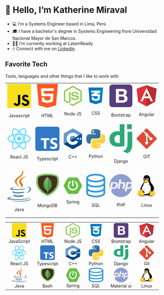 # 👋 Hello, I’m Katherine Miraval
- 💻 I’m a Systems Engineer based in Lima, Perú
- 🎓 I have a bachelor's degree in Systems Engineering from Universidad Nacional Mayor de San Marcos.
- 👩‍💻 I’m currently working at LatamReady
- 🖱 Connect with me on [Linkedin](https://www.linkedin.com/in/katherine-mayt%C3%A9-miraval-cabrera-6aa8a2140/)

<h2 align="left" id="kattymmc-tech">Favorite Tech</h2>
Tools, languages and other things that I like to work with

||||||| 
|:---:|:---:|:---:|:---:|:---:|:---:|
|<img src="/logos/javascript.png" alt="javascript" width="100"/><p>Javascript</p> | <img src="/logos/html.png" alt="html" width="100"/><p>HTML</p>  | <img src="/logos/icon_nodejs.png" alt="nodejs" width="100"/><p>Node JS</p> | <img src="/logos/css.png" alt="css" width="100"/><p>CSS</p> | <img src="/logos/bootstrap-logo-vector.svg" alt="bootstrap" width="100"/><p>Bootstrap</p> | <img src="/logos/angular.png" alt="angular" width="100"/><p>Angular</p> | 
| <img src="/logos/reactjs.png" alt="reactjs" width="100"/><p>React JS</p> | <img src="/logos/typescript.png" alt="typescript" width="100"/><p>Typescript</p> |  <img src="/logos/c++.png" alt="C++" width="100"/><p>C++</p> | <img src="/logos/python.png" alt="python" width="100"/><p>Python</p> | <img src="/logos/django.png" alt="django" width="100"/><p>Django</p> | <img src="/logos/git.png" alt="git" width="100"/><p>GIT</p> |
| <img src="/logos/java.png" alt="java" width="100"/><p>Java</p> |  <img src="/logos/mongodb.png" alt="mongodb" width="100"/><p>MongoDB</p> | <img src="/logos/spring.png" alt="spring" width="100"/><p>Spring</p> | <img src="/logos/sql.png" alt="sql" width="100"/><p>SQL</p>  | <img src="/logos/php.png" alt="php" width="100"/><p>PHP</p> | <img src="/logos/linux.png" alt="linux" width="100"/><p>Linux</p> |


<table align="center">
  <tr>
    <td align="center" width="96">
      <a href="#kattymmc-tech">
        <img src="/logos/javascript.png" width="48" height="48" alt="JavaScript" />
      </a>
      <br>JavaScript
    </td>
    <td align="center" width="96">
      <a href="#kattymmc-tech">
        <img src="/logos/html.png" width="48" height="48" alt="Html" />
      </a>
      <br>HTML
    </td>
    <td align="center" width="96">
      <a href="#kattymmc-tech">
        <img src="/logos/icon_nodejs.png" width="48" height="48" alt="NodeJS" />
      </a>
      <br>Node JS
    </td>
    <td align="center" width="96">
      <a href="#kattymmc-tech">
        <img src="/logos/css.png" width="48" height="48" alt="CSS" />
      </a>
      <br>CSS
    </td>
    <td align="center" width="96">
      <a href="#kattymmc-tech">
        <img src="/logos/bootstrap-logo-vector.svg" width="48" height="48" alt="Bootstrap" />
      </a>
      <br>Bootstrap
    </td>
    <td align="center" width="96">
      <a href="#kattymmc-tech">
        <img src="/logos/angular.png" width="48" height="48" alt="Angular" />
      </a>
      <br>Angular
    </td>
  </tr>
  <tr>
    <td align="center" width="96"> 
      <a href="#kattymmc-tech" >
        <img src="/logos/reactjs.png" width="48" height="48" alt="ReactJS" />
      </a>
      <br>React JS
    </td>
    <td align="center" width="96">
      <a href="#kattymmc-tech" >
        <img src="/logos/typescript.png" width="48" height="48" alt="Typescript" />
      </a>
      <br>Typescript
    </td>
    <td align="center"  width="96">
      <a href="#kattymmc-tech">
        <img src="/logos/c++.png" width="48" height="48" alt="C++" />
      </a>
      <br>C++
    </td>
    <td align="center"  width="96">
      <a href="#kattymmc-tech">
        <img src="/logos/python.png" width="48" height="48" alt="Python" />
      </a>
      <br>Python
    </td>
    <td align="center" width="96">
      <a href="#kattymmc-tech">
        <img src="/logos/django.png" width="48" height="48" alt="Django" />
      </a>
      <br>Django
    </td>
    <td align="center"  width="96">
      <a href="#kattymmc-tech">
        <img src="/logos/git.png" width="48" height="48" alt="Git" />
      </a>
      <br>Git
    </td>
  </tr>
   <tr>
    <td align="center" width="96">
      <a href="#kattymmc-tech">
        <img src="/logos/java.png" width="48" height="48" alt="Java" />
      </a>
      <br>Java
    </td>
    <td align="center" width="96">
      <a href="#kattymmc-tech">
        <img src="/logos/mongodb.png" width="48" height="48" alt="MongoDB" />
      </a>
      <br>Bash
    </td>
    <td align="center" width="96">
      <a href="#kattymmc-tech">
        <img src="/logos/spring.png" width="45" height="45" alt="Spring" />
      </a>
      <br>Spring
    </td>
    <td align="center" width="96">
      <a href="#kattymmc-tech">
        <img src="/logos/sql.png" width="48" height="48" alt="SQL" />
      </a>
      <br>SQL
    </td>
    <td align="center" width="96">
      <a href="#kattymmc-tech">
        <img src="/logos/php.png" width="48" height="48" alt="PHP" />
      </a>
      <br>Material ui
    </td>
    <td align="center" width="96">
      <a href="#kattymmc-tech">
        <img src="/logos/linux.png" width="48" height="48" alt="Linux" />
      </a>
      <br>Linux
    </td>
  </tr>
</table>

<!---
kattymmc/kattymmc is a ✨ special ✨ repository because its `README.md` (this file) appears on your GitHub profile.
You can click the Preview link to take a look at your changes.
--->

